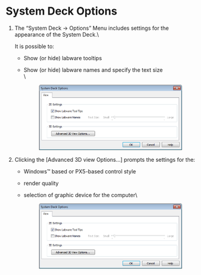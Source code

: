 # System Deck Options

1.  The “System Deck -> Options” Menu includes settings for the appearance of the System Deck.\


    It is possible to:

    * Show (or hide) labware tooltips
    *   Show (or hide) labware names and specify the text size\
        \


        <figure><img src="../../.gitbook/assets/image (28) (1) (1) (1) (1) (1).png" alt=""><figcaption></figcaption></figure>



2. Clicking the \[Advanced 3D view Options…] prompts the settings for the:
   * Windows™ based or PX5-based control style
   * render quality
   *   selection of graphic device for the computer\


       <figure><img src="../../.gitbook/assets/image (27) (1) (1) (1) (1) (1).png" alt=""><figcaption></figcaption></figure>

